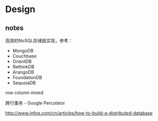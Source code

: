 # Design

## notes

高效的NoSQL存储层实现，参考：
- MongoDB
- Couchbase
- OrientDB
- RethinkDB
- ArangoDB
- FoundationDB
- SequoiaDB

row column mixed

跨行事务 - Google Percolator

http://www.infoq.com/cn/articles/how-to-build-a-distributed-database